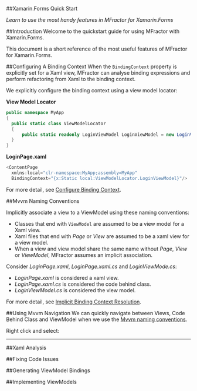 
##Xamarin.Forms Quick Start

*Learn to use the most handy features in MFractor for Xamarin.Forms*

##Introduction
Welcome to the quickstart guide for using MFractor with Xamarin.Forms.

This document is a short reference of the most useful features of MFractor for Xamarin.Forms.

##Configuring A Binding Context
When the `BindingContext` property is explicitly set for a Xaml view, MFractor can analyse binding expressions and perform refactoring from Xaml to the binding context.

We explicitly configure the binding context using a view model locator:

**View Model Locator**
```cs
public namespace MyApp
{
  public static class ViewModelLocator
  {
      public static readonly LoginViewModel LoginViewModel = new LoginViewModel();
  }
}
```

**LoginPage.xaml**
```cs
<ContentPage
  xmlns:local="clr-namespace:MyApp;assembly=MyApp"
  BindingContext="{x:Static local:ViewModelLocator.LoginViewModel}"/>
```

For more detail, see [Configure Binding Context](xamarin-forms/configure-binding-context.md).

##Mvvm Naming Conventions

Implicitly associate a view to a ViewModel using these naming conventions:

 * Classes that end with `ViewModel` are assumed to be a view model for a Xaml view.
 * Xaml files that end with *Page* or *View* are assumed to be a xaml view for a view model.
 * When a view and view model share the same name without *Page*, *View* or *ViewModel*, MFractor assumes an implicit association.

Consider *LoginPage.xaml*, *LoginPage.xaml.cs* and *LoginViewMode.cs*:

 * *LoginPage.xaml* is considered a xaml view.
 * *LoginPage.xaml.cs* is considered the code behind class.
 * *LoginViewModel.cs* is considered the view model.

 For more detail, see [Implicit Binding Context Resolution](xamarin-forms/configure-binding-context.md#implicit-binding-context-resolution).

##Using Mvvm Navigation
We can quickly navigate between Views, Code Behind Class and ViewModel when we use the [Mvvm naming conventions](#-mvvm-naming-conventions).

Right click and select:

 * **

##Xaml Analysis

##Fixing Code Issues

##Generating ViewModel Bindings

##Implementing ViewModels
